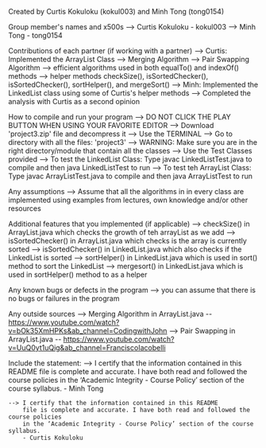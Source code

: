 Created by Curtis Kokuloku (kokul003) and Minh Tong (tong0154)

Group member's names and x500s
    --> Curtis Kokuloku - kokul003
    --> Minh Tong - tong0154

Contributions of each partner (if working with a partner)
    --> Curtis: Implemented the ArrayList Class
        --> Merging Algorithm
        --> Pair Swapping Algorithm
        --> efficient algorithms used in both equalTo() and indexOf() methods
        --> helper methods checkSize(), isSortedChecker(), isSortedChecker(), sortHelper(), and mergeSort()
    --> Minh: Implemented the LinkedList class using some of Curtis's helper methods
        --> Completed the analysis with Curtis as a second opinion

How to compile and run your program
    --> DO NOT CLICK THE PLAY BUTTON WHEN USING YOUR FAVORITE EDITOR
    --> Download 'project3.zip' file and decompress it
    --> Use the TERMINAL
    --> Go to directory with all the files: 'project3'
    --> WARNING: Make sure you are in the right directory/module that contain all the classes
    --> Use the Test Classes provided
        --> To test the LinkedList Class:
            Type javac LinkedListTest.java to compile and then java LinkedListTest to run
        --> To test teh ArrayList Class:
            Type javac ArrayListTest.java to compile and then java ArrayListTest to run

Any assumptions
    --> Assume that all the algorithms in in every class are implemented using examples from lectures,
        own knowledge and/or other resources

Additional features that you implemented (if applicable)
    --> checkSize() in ArrayList.java which checks the growth of teh arrayList as we add
    --> isSortedChecker() in ArrayList.java which checks is the array is currently sorted
    --> isSortedChecker() in LinkedList.java which also checks if the LinkedList is sorted
    --> sortHelper() in LinkedList.java which is used in sort() method to sort the LinkedList
    --> mergesort() in LinkedList.java which is used in sortHelper() method to as a helper


Any known bugs or defects in the program
    --> you can assume that there is no bugs or failures in the program

Any outside sources
    --> Merging Algorithm in ArrayList.java -- https://www.youtube.com/watch?v=bOk35XmHPKs&ab_channel=CodingwithJohn
    --> Pair Swapping in ArrayList.java -- https://www.youtube.com/watch?v=UuQ0yt1uQig&ab_channel=FranciscoIacobelli

Include the statement:
    --> I certify that the information contained in this README
        file is complete and accurate. I have both read and followed the course policies
        in the ‘Academic Integrity - Course Policy’ section of the course syllabus.
        - Minh Tong

    --> I certify that the information contained in this README
        file is complete and accurate. I have both read and followed the course policies
        in the ‘Academic Integrity - Course Policy’ section of the course syllabus.
        - Curtis Kokuloku
